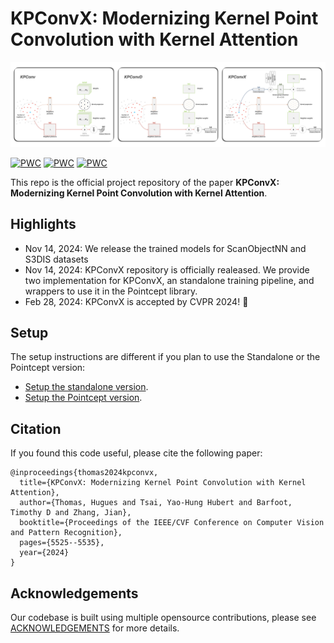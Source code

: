 # KPConvX: Modernizing Kernel Point Convolution with Kernel Attention

<div align='left'>
<img src="assets/fig_kpconvx.png" alt="teaser" width="1200" />
</div>

[![PWC](https://img.shields.io/endpoint.svg?url=https://paperswithcode.com/badge/kpconvx-modernizing-kernel-point-convolution/semantic-segmentation-on-s3dis-area5)](https://paperswithcode.com/sota/semantic-segmentation-on-s3dis-area5?p=kpconvx-modernizing-kernel-point-convolution)
[![PWC](https://img.shields.io/endpoint.svg?url=https://paperswithcode.com/badge/kpconvx-modernizing-kernel-point-convolution/semantic-segmentation-on-scannet)](https://paperswithcode.com/sota/semantic-segmentation-on-scannet?p=kpconvx-modernizing-kernel-point-convolution)
[![PWC](https://img.shields.io/endpoint.svg?url=https://paperswithcode.com/badge/kpconvx-modernizing-kernel-point-convolution/3d-point-cloud-classification-on-scanobjectnn)](https://paperswithcode.com/sota/3d-point-cloud-classification-on-scanobjectnn?p=kpconvx-modernizing-kernel-point-convolution)



This repo is the official project repository of the paper **KPConvX: Modernizing Kernel Point Convolution with Kernel Attention**.


## Highlights

- Nov 14, 2024: We release the trained models for ScanObjectNN and S3DIS datasets
- Nov 14, 2024: KPConvX repository is officially realeased. We provide two implementation for KPConvX, an standalone training pipeline, and wrappers to use it in the Pointcept library.
- Feb 28, 2024: KPConvX is accepted by CVPR 2024! 🎉 


## Setup

The setup instructions are different if you plan to use the Standalone or the Pointcept version:
- [Setup the standalone version](./Standalone/).
- [Setup the Pointcept version](./Pointcept-wrapper/).


## Citation
If you found this code useful, please cite the following paper:
```
@inproceedings{thomas2024kpconvx,
  title={KPConvX: Modernizing Kernel Point Convolution with Kernel Attention},
  author={Thomas, Hugues and Tsai, Yao-Hung Hubert and Barfoot, Timothy D and Zhang, Jian},
  booktitle={Proceedings of the IEEE/CVF Conference on Computer Vision and Pattern Recognition},
  pages={5525--5535},
  year={2024}
}
```

## Acknowledgements
Our codebase is built using multiple opensource contributions, please see [ACKNOWLEDGEMENTS](ACKNOWLEDGEMENTS) for more details. 

